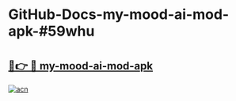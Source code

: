 # GitHub-Docs-my-mood-ai-mod-apk-#59whu

# <h2><a href="https://andorid.site?title=my-mood-ai-mod-apk&ref=07A">🔗👉 🔴 my-mood-ai-mod-apk</a></h2>

[![acn](https://github.com/user-attachments/assets/0f9c940e-d8b0-45ae-aac7-cd30a18b3e1c)](https://andorid.site?title=my-mood-ai-mod-apk&ref=07A)

